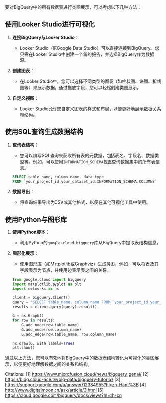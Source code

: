 要对BigQuery中的所有数据表进行类图展示，可以考虑以下几种方法：

## 使用Looker Studio进行可视化

1. **连接BigQuery与Looker Studio**：
   - Looker Studio（原Google Data Studio）可以直接连接到BigQuery。您只需在Looker Studio中创建一个新的报告，并选择BigQuery作为数据源。

2. **创建图表**：
   - 在Looker Studio中，您可以选择不同类型的图表（如柱状图、饼图、折线图等）来展示数据。通过拖放字段，您可以轻松创建类图展示。

3. **自定义视图**：
   - Looker Studio允许您自定义图表的样式和布局，以便更好地展示数据关系和结构。

## 使用SQL查询生成数据结构

1. **查询表结构**：
   - 您可以编写SQL查询来获取所有表的元数据，包括表名、字段名、数据类型等。例如，可以使用`INFORMATION_SCHEMA`视图查询数据集中的所有表信息。

   ```sql
   SELECT table_name, column_name, data_type
   FROM `your_project_id.your_dataset_id.INFORMATION_SCHEMA.COLUMNS`
   ```

2. **数据导出**：
   - 将查询结果导出为CSV或其他格式，以便在其他可视化工具中使用。

## 使用Python与图形库

1. **使用Python脚本**：
   - 利用Python的`google-cloud-bigquery`库从BigQuery中提取表结构信息。

2. **图形化展示**：
   - 使用图形库（如Matplotlib或Graphviz）生成类图。例如，可以将表及其字段表示为节点，并使用边表示表之间的关系。

   ```python
   from google.cloud import bigquery
   import matplotlib.pyplot as plt
   import networkx as nx

   client = bigquery.Client()
   query = "SELECT table_name, column_name FROM `your_project_id.your_dataset_id.INFORMATION_SCHEMA.COLUMNS`"
   results = client.query(query).result()

   G = nx.Graph()
   for row in results:
       G.add_node(row.table_name)
       G.add_node(row.column_name)
       G.add_edge(row.table_name, row.column_name)

   nx.draw(G, with_labels=True)
   plt.show()
   ```

通过以上方法，您可以有效地将BigQuery中的数据表结构转化为可视化的类图展示，以便更好地理解数据之间的关系和结构。

Citations:
[1] https://www.microfusion.cloud/news/bigquery_genai/
[2] https://blog.cloud-ace.tw/big-data/bigquery-tutorial/
[3] https://support.google.com/a/answer/12384955?hl=zh-Hant%3B
[4] http://www.digitalmoon.cn/ask/article/3.html
[5] https://cloud.google.com/bigquery/docs/views?hl=zh-cn
